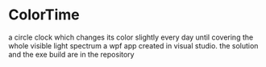 # ColorTime
a circle clock which changes its color slightly every day until covering the whole visible light spectrum
a wpf app created in visual studio.
the solution and the exe build are in the repository
